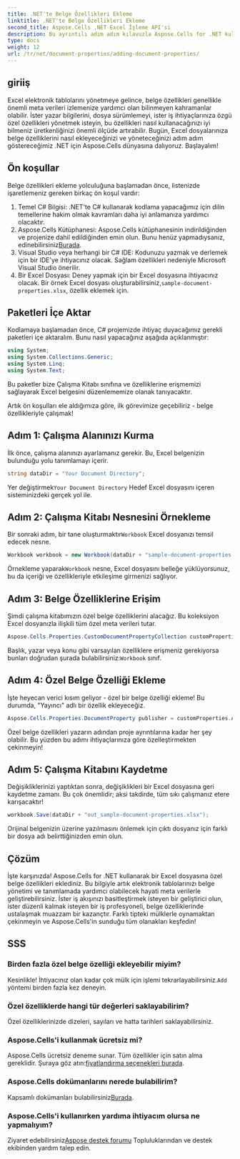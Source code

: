 ```yaml
---
title: .NET'te Belge Özellikleri Ekleme
linktitle: .NET'te Belge Özellikleri Ekleme
second_title: Aspose.Cells .NET Excel İşleme API'si
description: Bu ayrıntılı adım adım kılavuzla Aspose.Cells for .NET kullanarak Excel'de belge özelliklerinin nasıl ekleneceğini öğrenin.
type: docs
weight: 12
url: /tr/net/document-properties/adding-document-properties/
---
```

## giriiş
Excel elektronik tablolarını yönetmeye gelince, belge özellikleri genellikle önemli meta verileri izlemenize yardımcı olan bilinmeyen kahramanlar olabilir. İster yazar bilgilerini, dosya sürümlemeyi, ister iş ihtiyaçlarınıza özgü özel özellikleri yönetmek isteyin, bu özellikleri nasıl kullanacağınızı iyi bilmeniz üretkenliğinizi önemli ölçüde artırabilir. Bugün, Excel dosyalarınıza belge özelliklerini nasıl ekleyeceğinizi ve yöneteceğinizi adım adım göstereceğimiz .NET için Aspose.Cells dünyasına dalıyoruz. Başlayalım!
## Ön koşullar
Belge özellikleri ekleme yolculuğuna başlamadan önce, listenizde işaretlemeniz gereken birkaç ön koşul vardır:
1. Temel C# Bilgisi: .NET'te C# kullanarak kodlama yapacağımız için dilin temellerine hakim olmak kavramları daha iyi anlamanıza yardımcı olacaktır.
2.  Aspose.Cells Kütüphanesi: Aspose.Cells kütüphanesinin indirildiğinden ve projenize dahil edildiğinden emin olun. Bunu henüz yapmadıysanız, edinebilirsiniz[Burada](https://releases.aspose.com/cells/net/).
3. Visual Studio veya herhangi bir C# IDE: Kodunuzu yazmak ve derlemek için bir IDE'ye ihtiyacınız olacak. Sağlam özellikleri nedeniyle Microsoft Visual Studio önerilir.
4.  Bir Excel Dosyası: Deney yapmak için bir Excel dosyasına ihtiyacınız olacak. Bir örnek Excel dosyası oluşturabilirsiniz,`sample-document-properties.xlsx`, özellik eklemek için.
## Paketleri İçe Aktar
Kodlamaya başlamadan önce, C# projemizde ihtiyaç duyacağımız gerekli paketleri içe aktaralım. Bunu nasıl yapacağınız aşağıda açıklanmıştır:
```csharp
using System;
using System.Collections.Generic;
using System.Linq;
using System.Text;
```
Bu paketler bize Çalışma Kitabı sınıfına ve özelliklerine erişmemizi sağlayarak Excel belgesini düzenlememize olanak tanıyacaktır.

Artık ön koşulları ele aldığımıza göre, ilk görevimize geçebiliriz - belge özellikleriyle çalışmak!
## Adım 1: Çalışma Alanınızı Kurma
İlk önce, çalışma alanınızı ayarlamanız gerekir. Bu, Excel belgenizin bulunduğu yolu tanımlamayı içerir.
```csharp
string dataDir = "Your Document Directory";
```
 Yer değiştirmek`Your Document Directory` Hedef Excel dosyasını içeren sisteminizdeki gerçek yol ile.
## Adım 2: Çalışma Kitabı Nesnesini Örnekleme
 Bir sonraki adım, bir tane oluşturmaktır`Workbook` Excel dosyanızı temsil edecek nesne.
```csharp
Workbook workbook = new Workbook(dataDir + "sample-document-properties.xlsx");
```
 Örnekleme yaparak`Workbook` nesne, Excel dosyasını belleğe yüklüyorsunuz, bu da içeriği ve özellikleriyle etkileşime girmenizi sağlıyor.
## Adım 3: Belge Özelliklerine Erişim
Şimdi çalışma kitabımızın özel belge özelliklerini alacağız. Bu koleksiyon Excel dosyanızla ilişkili tüm özel meta verileri tutar.
```csharp
Aspose.Cells.Properties.CustomDocumentPropertyCollection customProperties = workbook.Worksheets.CustomDocumentProperties;
```
 Başlık, yazar veya konu gibi varsayılan özelliklere erişmeniz gerekiyorsa bunları doğrudan şurada bulabilirsiniz:`Workbook` sınıf.
## Adım 4: Özel Belge Özelliği Ekleme
İşte heyecan verici kısım geliyor - özel bir belge özelliği ekleme! Bu durumda, "Yayıncı" adlı bir özellik ekleyeceğiz.
```csharp
Aspose.Cells.Properties.DocumentProperty publisher = customProperties.Add("Publisher", "Aspose");
```
Özel belge özellikleri yazarın adından proje ayrıntılarına kadar her şey olabilir. Bu yüzden bu adımı ihtiyaçlarınıza göre özelleştirmekten çekinmeyin!
## Adım 5: Çalışma Kitabını Kaydetme
Değişikliklerinizi yaptıktan sonra, değişiklikleri bir Excel dosyasına geri kaydetme zamanı. Bu çok önemlidir; aksi takdirde, tüm sıkı çalışmanız etere karışacaktır!
```csharp
workbook.Save(dataDir + "out_sample-document-properties.xlsx");
```
Orijinal belgenizin üzerine yazılmasını önlemek için çıktı dosyanız için farklı bir dosya adı belirttiğinizden emin olun.

## Çözüm
İşte karşınızda! Aspose.Cells for .NET kullanarak bir Excel dosyasına özel belge özellikleri eklediniz. Bu bilgiyle artık elektronik tablolarınızı belge yönetimi ve tanımlamada yardımcı olabilecek hayati meta verilerle geliştirebilirsiniz. İster iş akışınızı basitleştirmek isteyen bir geliştirici olun, ister düzenli kalmak isteyen bir iş profesyoneli, belge özelliklerinde ustalaşmak muazzam bir kazançtır. 
Farklı tipteki mülklerle oynamaktan çekinmeyin ve Aspose.Cells'in sunduğu tüm olanakları keşfedin!
## SSS
### Birden fazla özel belge özelliği ekleyebilir miyim?
 Kesinlikle! İhtiyacınız olan kadar çok mülk için işlemi tekrarlayabilirsiniz.`Add` yöntemi birden fazla kez deneyin.
### Özel özelliklerde hangi tür değerleri saklayabilirim?
Özel özelliklerinizde dizeleri, sayıları ve hatta tarihleri saklayabilirsiniz.
### Aspose.Cells'i kullanmak ücretsiz mi?
 Aspose.Cells ücretsiz deneme sunar. Tüm özellikler için satın alma gereklidir. Şuraya göz atın:[fiyatlandırma seçenekleri burada](https://purchase.aspose.com/buy).
### Aspose.Cells dokümanlarını nerede bulabilirim?
 Kapsamlı dokümanları bulabilirsiniz[Burada](https://reference.aspose.com/cells/net/).
### Aspose.Cells'i kullanırken yardıma ihtiyacım olursa ne yapmalıyım?
 Ziyaret edebilirsiniz[Aspose destek forumu](https://forum.aspose.com/c/cells/9) Topluluklarından ve destek ekibinden yardım talep edin.
